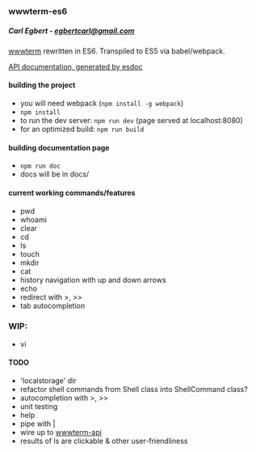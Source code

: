 ### wwwterm-es6
##### Carl Egbert - egbertcarl@gmail.com

[wwwterm](https://github.com/carlegbert/wwwterm) rewritten in ES6. Transpiled to ES5 via babel/webpack.

[API documentation, generated by esdoc](https://carlegbert.github.io/wwwterm-es6)

#### building the project

* you will need webpack (`npm install -g webpack`)
* `npm install`
* to run the dev server: `npm run dev` (page served at localhost:8080)
* for an optimized build: `npm run build`

#### building documentation page

* `npm run doc`
* docs will be in docs/

#### current working commands/features

* pwd
* whoami
* clear
* cd
* ls
* touch
* mkdir
* cat
* history navigation with up and down arrows
* echo
* redirect with >, >>
* tab autocompletion

### WIP:
* vi

#### TODO
* 'localstorage' dir
* refactor shell commands from Shell class into ShellCommand class?
* autocompletion with >, >>
* unit testing
* help
* pipe with |
* wire up to [wwwterm-api](https://github.com/carlegbert/wwwterm-api)
* results of ls are clickable & other user-friendliness
